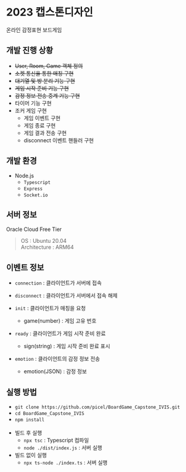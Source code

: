# 2023 캡스톤디자인
온라인 감정표현 보드게임

## 개발 진행 상황
- ~~User, Room, Game 객체 정의~~
- ~~소켓 통신을 통한 매칭 구현~~
- ~~대기열 및 방 분리 기능 구현~~
- ~~게임 시작 준비 기능 구현~~
- ~~감정 정보 전송 중계 기능 구현~~
- 타이머 기능 구현
- 조커 게임 구현
    - 게임 이벤트 구현
    - 게임 종료 구현
    - 게임 결과 전송 구현
    - disconnect 이벤트 핸들러 구현

## 개발 환경
- Node.js
    - `Typescript`
    - `Express`
    - `Socket.io`

## 서버 정보
Oracle Cloud Free Tier
> OS : Ubuntu 20.04<br>
> Architecture : ARM64

## 이벤트 정보
- `connection` : 클라이언트가 서버에 접속
- `disconnect` : 클라이언트가 서버에서 접속 해제
- `init` : 클라이언트가 매칭을 요청
    - game(number) : 게임 고유 번호
- `ready` : 클라이언트가 게임 시작 준비 완료
    - sign(string) : 게임 시작 준비 완료 표시

- `emotion` : 클라이언트의 감정 정보 전송
    - emotion(JSON) : 감정 정보

## 실행 방법
- `git clone https://github.com/picel/BoardGame_Capstone_IVIS.git`
- `cd BoardGame_Capstone_IVIS`
- `npm install`
<br><br>
- 빌드 후 실행
    - `npx tsc` : Typescript 컴파일
    - `node ./dist/index.js` : 서버 실행
- 빌드 없이 실행
    - `npx ts-node ./index.ts` : 서버 실행
